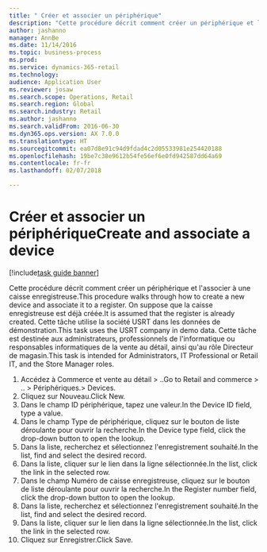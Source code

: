 ```yaml
--- 
title: " Créer et associer un périphérique"
description: "Cette procédure décrit comment créer un périphérique et l'associer à une caisse enregistreuse."
author: jashanno
manager: AnnBe
ms.date: 11/14/2016
ms.topic: business-process
ms.prod: 
ms.service: dynamics-365-retail
ms.technology: 
audience: Application User
ms.reviewer: josaw
ms.search.scope: Operations, Retail
ms.search.region: Global
ms.search.industry: Retail
ms.author: jashanno
ms.search.validFrom: 2016-06-30
ms.dyn365.ops.version: AX 7.0.0
ms.translationtype: HT
ms.sourcegitcommit: ea07d8e91c94d9fdad4c2d05533981e254420188
ms.openlocfilehash: 19be7c38e9612b54fe56ef6e0fd942587dd64a69
ms.contentlocale: fr-fr
ms.lasthandoff: 02/07/2018

---
```

# <a name="create-and-associate-a-device"></a><span data-ttu-id="83092-103"> Créer et associer un périphérique</span><span class="sxs-lookup"><span data-stu-id="83092-103">Create and associate a device</span></span>

[!include[task guide banner](../includes/task-guide-banner.md)]

<span data-ttu-id="83092-104">Cette procédure décrit comment créer un périphérique et l'associer à une caisse enregistreuse.</span><span class="sxs-lookup"><span data-stu-id="83092-104">This procedure walks through how to create a new device and associate it to a register.</span></span> <span data-ttu-id="83092-105">On suppose que la caisse enregistreuse est déjà créée.</span><span class="sxs-lookup"><span data-stu-id="83092-105">It is assumed that the register is already created.</span></span>  <span data-ttu-id="83092-106">Cette tâche utilise la société USRT dans les données de démonstration.</span><span class="sxs-lookup"><span data-stu-id="83092-106">This task uses the USRT company in demo data.</span></span> <span data-ttu-id="83092-107">Cette tâche est destinée aux administrateurs, professionnels de l'informatique ou responsables informatiques de la vente au détail, ainsi qu'au rôle Directeur de magasin.</span><span class="sxs-lookup"><span data-stu-id="83092-107">This task is intended for Administrators, IT Professional or Retail IT, and the Store Manager roles.</span></span>

1. <span data-ttu-id="83092-108">Accédez à Commerce et vente au détail > ..</span><span class="sxs-lookup"><span data-stu-id="83092-108">Go to Retail and commerce > ..</span></span> <span data-ttu-id="83092-109">> Périphériques.</span><span class="sxs-lookup"><span data-stu-id="83092-109">> Devices.</span></span>
2. <span data-ttu-id="83092-110">Cliquez sur Nouveau.</span><span class="sxs-lookup"><span data-stu-id="83092-110">Click New.</span></span>
3. <span data-ttu-id="83092-111">Dans le champ ID périphérique, tapez une valeur.</span><span class="sxs-lookup"><span data-stu-id="83092-111">In the Device ID field, type a value.</span></span>
4. <span data-ttu-id="83092-112">Dans le champ Type de périphérique, cliquez sur le bouton de liste déroulante pour ouvrir la recherche.</span><span class="sxs-lookup"><span data-stu-id="83092-112">In the Device type field, click the drop-down button to open the lookup.</span></span>
5. <span data-ttu-id="83092-113">Dans la liste, recherchez et sélectionnez l'enregistrement souhaité.</span><span class="sxs-lookup"><span data-stu-id="83092-113">In the list, find and select the desired record.</span></span>
6. <span data-ttu-id="83092-114">Dans la liste, cliquer sur le lien dans la ligne sélectionnée.</span><span class="sxs-lookup"><span data-stu-id="83092-114">In the list, click the link in the selected row.</span></span>
7. <span data-ttu-id="83092-115">Dans le champ Numéro de caisse enregistreuse, cliquez sur le bouton de liste déroulante pour ouvrir la recherche.</span><span class="sxs-lookup"><span data-stu-id="83092-115">In the Register number field, click the drop-down button to open the lookup.</span></span>
8. <span data-ttu-id="83092-116">Dans la liste, recherchez et sélectionnez l'enregistrement souhaité.</span><span class="sxs-lookup"><span data-stu-id="83092-116">In the list, find and select the desired record.</span></span>
9. <span data-ttu-id="83092-117">Dans la liste, cliquer sur le lien dans la ligne sélectionnée.</span><span class="sxs-lookup"><span data-stu-id="83092-117">In the list, click the link in the selected row.</span></span>
10. <span data-ttu-id="83092-118">Cliquez sur Enregistrer.</span><span class="sxs-lookup"><span data-stu-id="83092-118">Click Save.</span></span>



